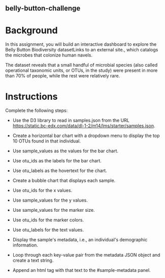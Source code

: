 ## belly-button-challenge
# Background
In this assignment, you will build an interactive dashboard to explore the Belly Button Biodiversity datasetLinks to an external site., which catalogs the microbes that colonize human navels.

The dataset reveals that a small handful of microbial species (also called operational taxonomic units, or OTUs, in the study) were present in more than 70% of people, while the rest were relatively rare.


# Instructions
Complete the following steps:

- Use the D3 library to read in samples.json from the URL https://static.bc-edx.com/data/dl-1-2/m14/lms/starter/samples.json.

- Create a horizontal bar chart with a dropdown menu to display the top 10 OTUs found in that individual.

- Use sample_values as the values for the bar chart.

- Use otu_ids as the labels for the bar chart.

- Use otu_labels as the hovertext for the chart.

- Create a bubble chart that displays each sample.

- Use otu_ids for the x values.

- Use sample_values for the y values.

- Use sample_values for the marker size.

- Use otu_ids for the marker colors.

- Use otu_labels for the text values.

- Display the sample's metadata, i.e., an individual's demographic information.

- Loop through each key-value pair from the metadata JSON object and create a text string.

- Append an html tag with that text to the #sample-metadata panel.


